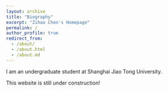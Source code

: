 ```yaml
---
layout: archive
title: "Biography"
excerpt: "Zihao Chen's Homepage"
permalink: /
author_profile: true
redirect_from:
  - /about/
  - /about.html
  - /about.md
---
```


I am an undergraduate student at Shanghai Jiao Tong University.

This website is still under construction!
